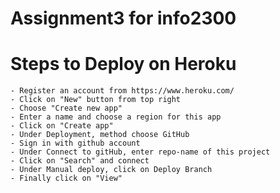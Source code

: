 # Assignment3 for info2300

# Steps to Deploy on Heroku
	- Register an account from https://www.heroku.com/
	- Click on "New" button from top right
	- Choose "Create new app"
	- Enter a name and choose a region for this app
	- Click on "Create app"
	- Under Deployment, method choose GitHub
	- Sign in with github account
	- Under Connect to gitHub, enter repo-name of this project
	- Click on "Search" and connect
	- Under Manual deploy, click on Deploy Branch
	- Finally click on "View"